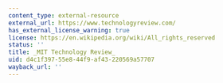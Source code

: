 ```yaml
---
content_type: external-resource
external_url: https://www.technologyreview.com/
has_external_license_warning: true
license: https://en.wikipedia.org/wiki/All_rights_reserved
status: ''
title: _MIT Technology Review_
uid: d4c1f397-55e8-44f9-af43-220569a57707
wayback_url: ''
---
```

